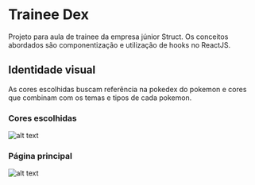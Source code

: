 # Trainee Dex
Projeto para aula de trainee da empresa júnior Struct. Os conceitos abordados são componentização e utilização de hooks no ReactJS.

## Identidade visual
As cores escolhidas buscam referência na pokedex do pokemon e cores que combinam com os temas e tipos de cada pokemon.

### Cores escolhidas
![alt text](https://i.imgur.com/FFqeSva.png)

### Página principal
![alt text](https://i.imgur.com/ejARqht.png)


